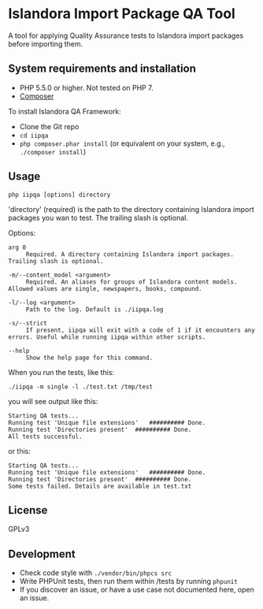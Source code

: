 # Islandora Import Package QA Tool

A tool for applying Quality Assurance tests to Islandora import packages before importing them.

## System requirements and installation

* PHP 5.5.0 or higher. Not tested on PHP 7.
* [Composer](https://getcomposer.org)

To install Islandora QA Framework:
* Clone the Git repo
* `cd iipqa`
* `php composer.phar install` (or equivalent on your system, e.g., `./composer install`)

## Usage

`php iipqa [options] directory`

'directory' (required) is the path to the directory containing Islandora import packages you wan to test. The trailing slash is optional.

Options:

```
arg 0
     Required. A directory containing Islandora import packages. Trailing slash is optional.

-m/--content_model <argument>
     Required. An aliases for groups of Islandora content models. Allowed values are single, newspapers, books, compound.

-l/--log <argument>
     Path to the log. Default is ./iipqa.log

-s/--strict
     If present, iipqa will exit with a code of 1 if it encounters any errors. Useful while running iipqa within other scripts.

--help
     Show the help page for this command.
```

When you run the tests, like this:

```
./iipqa -m single -l ./test.txt /tmp/test
```

you will see output like this:
```
Starting QA tests...
Running test 'Unique file extensions'	########## Done.
Running test 'Directories present'	########## Done.
All tests successful.
```

or this:

```
Starting QA tests...
Running test 'Unique file extensions'	########## Done.
Running test 'Directories present'	########## Done.
Some tests failed. Details are available in test.txt
```

## License

GPLv3

## Development

* Check code style with `./vendor/bin/phpcs src`
* Write PHPUnit tests, then run them within /tests by running `phpunit`
* If you discover an issue, or have a use case not documented here, open an issue.
